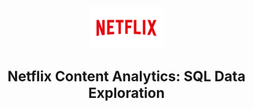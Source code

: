 
<p align="center">
  <img src="https://github.com/Injamam001/sql_project_netflix/blob/main/logo.png" width="150" />
</p>

<h1 align="center">
  Netflix Content Analytics: SQL Data Exploration
</h1>


